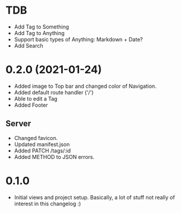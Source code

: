 
# TDB
* Add Tag to Something
* Add Tag to Anything
* Support basic types of Anything: Markdown + Date?
* Add Search

# 0.2.0 (2021-01-24)
* Added image to Top bar and changed color of Navigation.
* Added default route handler ('/')
* Able to edit a Tag
* Added Footer

## Server
* Changed favicon.
* Updated manifest.json
* Added PATCH /tags/:id
* Added METHOD to JSON errors.

# 0.1.0

* Initial views and project setup. Basically, a lot of stuff not really of interest in this changelog :)
